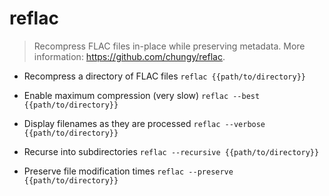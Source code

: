 # reflac
> Recompress FLAC files in-place while preserving metadata.
> More information: <https://github.com/chungy/reflac>.

- Recompress a directory of FLAC files
`reflac {{path/to/directory}}`

- Enable maximum compression (very slow)
`reflac --best {{path/to/directory}}`

- Display filenames as they are processed
`reflac --verbose {{path/to/directory}}`

- Recurse into subdirectories
`reflac --recursive {{path/to/directory}}`

- Preserve file modification times
`reflac --preserve {{path/to/directory}}`
